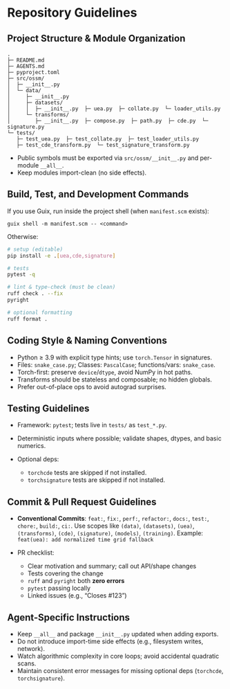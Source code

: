 # Repository Guidelines

## Project Structure & Module Organization

```
.
├─ README.md
├─ AGENTS.md
├─ pyproject.toml
├─ src/ossm/
│  ├─ __init__.py
│  └─ data/
│     ├─ __init__.py
│     ├─ datasets/
│     │  ├─ __init__.py  ├─ uea.py  ├─ collate.py  └─ loader_utils.py
│     └─ transforms/
│        ├─ __init__.py  ├─ compose.py  ├─ path.py  ├─ cde.py  └─ signature.py
└─ tests/
   ├─ test_uea.py  ├─ test_collate.py  ├─ test_loader_utils.py
   ├─ test_cde_transform.py  └─ test_signature_transform.py
```

* Public symbols must be exported via `src/ossm/__init__.py` and per-module `__all__`.
* Keep modules import-clean (no side effects).

## Build, Test, and Development Commands

If you use Guix, run inside the project shell (when `manifest.scm` exists):

```
guix shell -m manifest.scm -- <command>
```

Otherwise:

```bash
# setup (editable)
pip install -e .[uea,cde,signature]

# tests
pytest -q

# lint & type-check (must be clean)
ruff check . --fix
pyright

# optional formatting
ruff format .
```

## Coding Style & Naming Conventions

* Python ≥ 3.9 with explicit type hints; use `torch.Tensor` in signatures.
* Files: `snake_case.py`; Classes: `PascalCase`; functions/vars: `snake_case`.
* Torch-first: preserve `device`/`dtype`, avoid NumPy in hot paths.
* Transforms should be stateless and composable; no hidden globals.
* Prefer out-of-place ops to avoid autograd surprises.

## Testing Guidelines

* Framework: `pytest`; tests live in `tests/` as `test_*.py`.
* Deterministic inputs where possible; validate shapes, dtypes, and basic numerics.
* Optional deps:

  * `torchcde` tests are skipped if not installed.
  * `torchsignature` tests are skipped if not installed.

## Commit & Pull Request Guidelines

* **Conventional Commits**: `feat:`, `fix:`, `perf:`, `refactor:`, `docs:`, `test:`, `chore:`, `build:`, `ci:`.
  Use scopes like `(data)`, `(datasets)`, `(uea)`, `(transforms)`, `(cde)`, `(signature)`, `(models)`, `(training)`.
  Example: `feat(uea): add normalized time grid fallback`
* PR checklist:

  * Clear motivation and summary; call out API/shape changes
  * Tests covering the change
  * `ruff` and `pyright` both **zero errors**
  * `pytest` passing locally
  * Linked issues (e.g., “Closes #123”)

## Agent-Specific Instructions

* Keep `__all__` and package `__init__.py` updated when adding exports.
* Do not introduce import-time side effects (e.g., filesystem writes, network).
* Watch algorithmic complexity in core loops; avoid accidental quadratic scans.
* Maintain consistent error messages for missing optional deps (`torchcde`, `torchsignature`).
